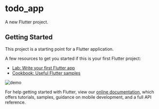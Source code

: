 # todo_app

A new Flutter project.

## Getting Started

This project is a starting point for a Flutter application.

A few resources to get you started if this is your first Flutter project:

- [Lab: Write your first Flutter app](https://flutter.dev/docs/get-started/codelab)
- [Cookbook: Useful Flutter samples](https://flutter.dev/docs/cookbook)

![demo](https://user-images.githubusercontent.com/41961773/164306227-766e0c1d-4f26-481a-a1c1-983b94fb1b13.gif)



For help getting started with Flutter, view our
[online documentation](https://flutter.dev/docs), which offers tutorials,
samples, guidance on mobile development, and a full API reference.
